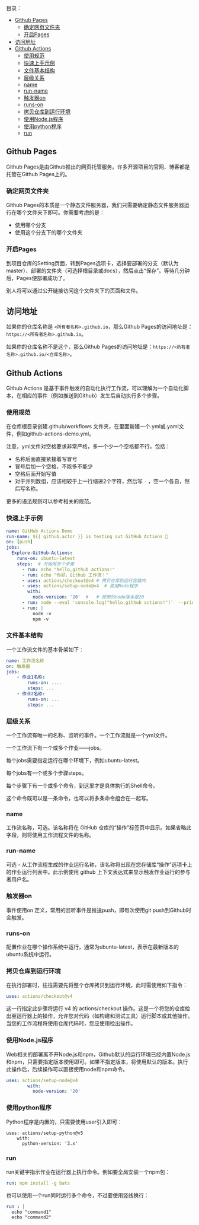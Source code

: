 <p id="toc">目录：</p>
<a href="#toc" style="position:fixed; opacity:0.1;top:60vh;font-size:1.5rem ">🔼</a>

- [Github Pages](#github-pages)
  - [确定网页文件夹](#确定网页文件夹)
  - [开启Pages](#开启pages)
- [访问地址](#访问地址)
- [Github Actions](#github-actions)
  - [使用规范](#使用规范)
  - [快速上手示例](#快速上手示例)
  - [文件基本结构](#文件基本结构)
  - [层级关系](#层级关系)
  - [name](#name)
  - [run-name](#run-name)
  - [触发器on](#触发器on)
  - [runs-on](#runs-on)
  - [拷贝仓库到运行环境](#拷贝仓库到运行环境)
  - [使用Node.js程序](#使用nodejs程序)
  - [使用python程序](#使用python程序)
  - [run](#run)

##  Github Pages

Github Pages是由Github推出的网页托管服务。许多开源项目的官网、博客都是托管在Github Pages上的。

### 确定网页文件夹

Github Pages的本质是一个静态文件服务器，我们只需要确定静态文件服务器运行在哪个文件夹下即可。你需要考虑的是：
-  使用哪个分支
-  使用这个分支下的哪个文件夹

### 开启Pages

到项目仓库的Setting页面，转到Pages选项卡，选择要部署的分支（默认为master）、部署的文件夹（可选择根目录或docs），然后点击“保存”。等待几分钟后，Pages便部署成功了。

别人将可以通过公开链接访问这个文件夹下的页面和文件。

##  访问地址

如果你的仓库名称是 `<所有者名称>.github.io`，那么Github Pages的访问地址是：`https://<所有者名称>.github.io`。

如果你的仓库名称不是这个，那么Github Pages的访问地址是：`https://<所有者名称>.github.io/<仓库名称>`。


##  Github Actions

Github Actions 是基于事件触发的自动化执行工作流，可以理解为一个自动化脚本，在相应的事件（例如推送到Github）发生后自动执行多个步骤。

###  使用规范
在仓库根目录创建.github/workflows 文件夹，在里面新建一个.yml或.yaml文件，例如github-actions-demo.yml。

注意，yml文件对空格要求非常严格，多一个少一个空格都不行，包括：
- 名称后面直接紧接着写冒号
- 冒号后加一个空格，不能多不能少
- 空格后面开始写值
- 对于并列数组，应该相较于上一行缩进2个字符，然后写 `-` ，空一个各自，然后写名称。

更多的语法规则可以参考相关的规范。

### 快速上手示例

```yaml
name: GitHub Actions Demo
run-name: ${{ github.actor }} is testing out GitHub Actions 🚀
on: [push]
jobs:
  Explore-GitHub-Actions:
    runs-on: ubuntu-latest 
    steps:  # 开始写多个步骤
      - run: echo "hello,github actions!"
      - run: echo "你好，Github 工作流！"
      - uses: actions/checkout@v4 # 拷贝仓库到运行容器内
      - uses: actions/setup-node@v4  # 使用Node程序
        with:
          node-version: '20'  #   # 使用的node版本是20
      - run: node --eval 'console.log("hello,github actions!")'  --print # 运行一行node命令
      - run: |
          node -v 
          npm -v
```

### 文件基本结构

一个工作流文件的基本骨架如下：

```yaml
name: 工作流名称
on: 触发器
jobs:
    - 作业1名称:
        runs-on: ....
        steps: ...
    - 作业2名称:
        runs-on: ...
        steps: ...
```

### 层级关系

一个工作流有唯一的名称、监听的事件。一个工作流就是一个yml文件。

一个工作流下有一个或多个作业——jobs。

每个jobs需要指定运行在哪个环境下，例如ubuntu-latest。

每个jobs有一个或多个步骤steps。

每个步骤下有一个或多个命令，到这里才是具体执行的Shell命令。

这个命令既可以是一条命令，也可以将多条命令组合在一起写。

###  name 

工作流名称，可选。该名称将在 GitHub 仓库的“操作”标签页中显示。如果省略此字段，则将使用工作流程文件的名称。

###  run-name

可选 - 从工作流程生成的作业运行名称，该名称将出现在您存储库“操作”选项卡上的作业运行列表中。此示例使用 github 上下文表达式来显示触发作业运行的参与者用户名。

### 触发器on

事件使用on 定义，常用的监听事件是推送push，即每次使用git push到Github时会触发。

###  runs-on

配置作业在哪个操作系统中运行，通常为ubuntu-latest，表示在最新版本的ubuntu系统中运行。

###  拷贝仓库到运行环境

在执行部署时，往往需要先将整个仓库拷贝到运行环境，此时需使用如下指令：

```yaml
uses: actions/checkout@v4
```

这一行指定此步骤将运行 v4 的 actions/checkout 操作。这是一个将您的仓库检出至运行器上的操作，允许您对代码（如构建和测试工具）运行脚本或其他操作。当您的工作流程将使用仓库代码时，您应使用检出操作。

###  使用Node.js程序

Web相关的部署离不开Node.js和npm，Github默认的运行环境已经内置Node.js和npm，只需要指定版本使用即可。如果不指定版本，将使用默认的版本。执行此操作后，后续操作可以直接使用node和npm命令。

```yml
uses: actions/setup-node@v4
        with:
          node-version: '20'
```

###  使用python程序

Python程序是内置的，只需要使用user引入即可：

```
uses: actions/setup-python@v5
    with:
      python-version: '3.x'
```

### run

run关键字指示作业在运行器上执行命令。例如要全局安装一个npm包：

```yml
run: npm install -g bats
```

也可以使用一个run同时运行多个命令，不过要使用竖线换行：

```yaml
run : |
  echo "command1"
  echo "command2"
```